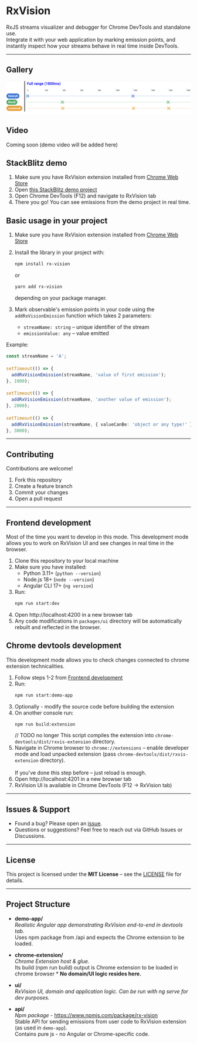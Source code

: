 # RxVision

RxJS streams visualizer and debugger for Chrome DevTools and standalone use.<br>
Integrate it with your web application by marking emission points, and instantly inspect how your streams behave in real time inside DevTools.

---

## Gallery
![Gallery 1](assets/graph.png)


## Video
Coming soon (demo video will be added here)


## StackBlitz demo

1. Make sure you have RxVision extension installed from [Chrome Web Store](https://chrome.google.com/webstore/detail/rxvision-rxjs-streams-v/ldgfbffkpkdmdmflfjdlnaclhkmjblmd)
2. Open [this StackBlitz demo project](https://stackblitz.com/edit/vitejs-vite-txfkgfrf?file=src%2Fmain.ts)
3. Open Chrome DevTools (F12) and navigate to RxVision tab
4. There you go! You can see emissions from the demo project in real time.

## Basic usage in your project

1. Make sure you have RxVision extension installed from [Chrome Web Store](https://chrome.google.com/webstore/detail/rxvision-rxjs-streams-v/ldgfbffkpkdmdmflfjdlnaclhkmjblmd)
2. Install the library in your project with:

   ```bash
   npm install rx-vision
   ```
   or
   ```bash
   yarn add rx-vision
   ```
   depending on your package manager.

3. Mark observable's emission points in your code using the `addRxVisionEmission` function which takes 2 parameters:
    - `streamName: string` – unique identifier of the stream
    - `emissionValue: any` – value emitted

Example:

```ts
const streamName = 'A';

setTimeout(() => {
  addRxVisionEmission(streamName, 'value of first emission');
}, 1000);

setTimeout(() => {
  addRxVisionEmission(streamName, 'another value of emission');
}, 2000);

setTimeout(() => {
  addRxVisionEmission(streamName, { valueCanBe: 'object or any type!' });
}, 3000);
```

---


## Contributing
Contributions are welcome!
1. Fork this repository
2. Create a feature branch
3. Commit your changes
4. Open a pull request
---

## Frontend development
Most of the time you want to develop in this mode.
This development mode allows you to work on RxVision UI and see changes in real time in the browser.
1. Clone this repository to your local machine
2. Make sure you have installed:
    - Python 3.11+ (`python --version`)
    - Node.js 18+ (`node --version`)
    - Angular CLI 17+ (`ng version`)
3. Run:
   ```bash
   npm run start:dev
   ```
4. Open http://localhost:4200 in a new browser tab
5. Any code modifications in `packages/ui` directory will be automatically rebuilt and reflected in the browser.


## Chrome devtools development
This development mode allows you to check changes connected to chrome extension technicalities.
1. Follow steps 1-2 from [Frontend development](#frontend-development)
2. Run:
   ```bash
   npm run start:demo-app
   ```
3. Optionally - modify the source code before building the extension
4. On another console run:
   ```bash
   npm run build:extension
   ```  
   // TODO no longer
   This script compiles the extension into `chrome-devtools/dist/rxvis-extension` directory.
5. Navigate in Chrome browser to `chrome://extensions` – enable developer mode and load unpacked extension (pass `chrome-devtools/dist/rxvis-extension` directory).<br><br>
   If you've done this step before – just reload is enough.
6. Open http://localhost:4201 in a new browser tab
7. RxVision UI is available in Chrome DevTools (F12 → RxVision tab)
---


## Issues & Support
- Found a bug? Please open an [issue](../../issues).
- Questions or suggestions? Feel free to reach out via GitHub Issues or Discussions.

---

## License
This project is licensed under the **MIT License** – see the [LICENSE](LICENSE) file for details.

---

## Project Structure

- **demo-app/**  
  *Realistic Angular app demonstrating RxVision end-to-end in devtools tab.*  
  Uses npm package from /api and expects the Chrome extension to be loaded.

- **chrome-extension/**  
  *Chrome Extension host & glue.*<br>
  Its build (npm run build) output is Chrome extension to be loaded in chrome browser *
  **No domain/UI logic resides here.**

- **ui/**  
  *RxVision UI, domain and application logic.*
  *Can be run with ng serve for dev purposes.*

- **api/**  
  *Npm package* - https://www.npmjs.com/package/rx-vision <br>
  Stable API for sending emissions from user code to RxVision extension (as used in `demo-app`).  
  Contains pure js - no Angular or Chrome-specific code.

